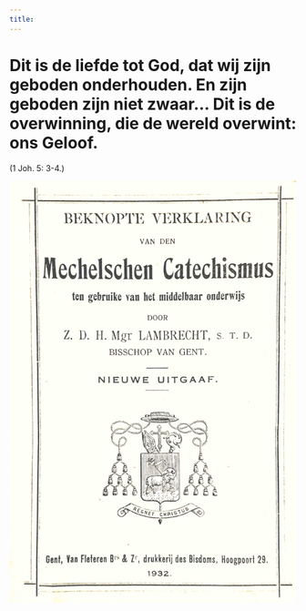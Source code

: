 ```yaml
---
title:
---
```


<style type="text/css" rel="stylesheet">
a { background: none !important; } /* remove underline */
</style>


# Dit is de liefde tot God, dat wij zijn geboden onderhouden. En zijn geboden zijn niet zwaar... Dit is de overwinning, die de wereld overwint: ons Geloof.

(1 Joh. 5: 3-4.)

[![](resources/mc-cover.jpg)](tafel.html)
